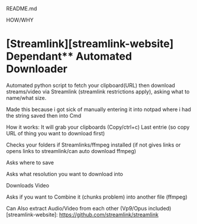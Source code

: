 README.md

HOW/WHY
# [Streamlink][streamlink-website] Dependant** Automated Downloader

Automated python script to fetch your clipboard(URL) then download streams/video via Streamlink (streamlink restrictions apply), asking what to name/what size.

Made this because i got sick of manually entering it into notpad where i had the string saved then into Cmd

How it works: It will grab your clipboards (Copy/ctrl+c) Last entrie (so copy URL of thing you want to download first)

Checks your folders if Streamlinks/ffmpeg installed (if not gives links or opens links to streamlink/can auto download ffmpeg)

Asks where to save

Asks what resolution you want to download into

Downloads Video

Asks if you want to Combine it (chunks problem) into another file (ffmpeg)

Can Also extract Audio/Video from each other (Vp9/Opus included)
[streamlink-website]: https://github.com/streamlink/streamlink
